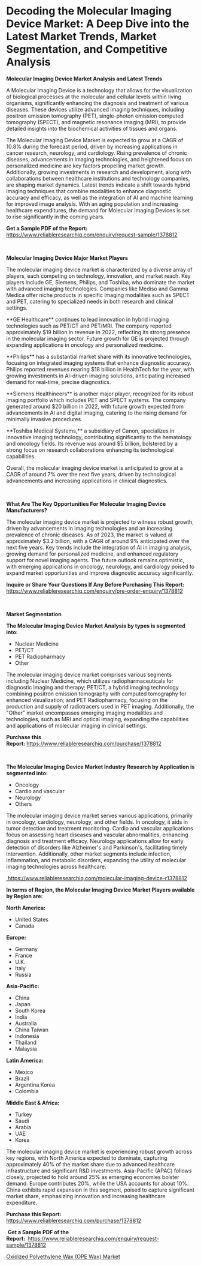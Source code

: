<p><h1>Decoding the Molecular Imaging Device Market: A Deep Dive into the Latest Market Trends, Market Segmentation, and Competitive Analysis</h1></p><p><strong>Molecular Imaging Device Market Analysis and Latest Trends</strong></p>
<p><p>A Molecular Imaging Device is a technology that allows for the visualization of biological processes at the molecular and cellular levels within living organisms, significantly enhancing the diagnosis and treatment of various diseases. These devices utilize advanced imaging techniques, including positron emission tomography (PET), single-photon emission computed tomography (SPECT), and magnetic resonance imaging (MRI), to provide detailed insights into the biochemical activities of tissues and organs. </p><p>The Molecular Imaging Device Market is expected to grow at a CAGR of 10.8% during the forecast period, driven by increasing applications in cancer research, neurology, and cardiology. Rising prevalence of chronic diseases, advancements in imaging technologies, and heightened focus on personalized medicine are key factors propelling market growth. Additionally, growing investments in research and development, along with collaborations between healthcare institutions and technology companies, are shaping market dynamics. Latest trends indicate a shift towards hybrid imaging techniques that combine modalities to enhance diagnostic accuracy and efficacy, as well as the integration of AI and machine learning for improved image analysis. With an aging population and increasing healthcare expenditures, the demand for Molecular Imaging Devices is set to rise significantly in the coming years.</p></p>
<p><strong>Get a Sample PDF of the Report:&nbsp;</strong> <a href="https://www.reliableresearchiq.com/enquiry/request-sample/1378812?utm_campaign=2171&utm_medium=2&utm_source=Github&utm_content=ia&utm_term=01022025&utm_id=molecular-imaging-device">https://www.reliableresearchiq.com/enquiry/request-sample/1378812</a></p>
<p>&nbsp;</p>
<p><strong>Molecular Imaging Device Major Market Players</strong></p>
<p><p>The molecular imaging device market is characterized by a diverse array of players, each competing on technology, innovation, and market reach. Key players include GE, Siemens, Philips, and Toshiba, who dominate the market with advanced imaging technologies. Companies like Mediso and Gamma Medica offer niche products in specific imaging modalities such as SPECT and PET, catering to specialized needs in both research and clinical settings.</p><p>**GE Healthcare** continues to lead innovation in hybrid imaging technologies such as PET/CT and PET/MRI. The company reported approximately $19 billion in revenue in 2022, reflecting its strong presence in the molecular imaging sector. Future growth for GE is projected through expanding applications in oncology and personalized medicine.</p><p>**Philips** has a substantial market share with its innovative technologies, focusing on integrated imaging systems that enhance diagnostic accuracy. Philips reported revenues nearing $18 billion in HealthTech for the year, with growing investments in AI-driven imaging solutions, anticipating increased demand for real-time, precise diagnostics.</p><p>**Siemens Healthineers** is another major player, recognized for its robust imaging portfolio which includes PET and SPECT systems. The company generated around $20 billion in 2022, with future growth expected from advancements in AI and digital imaging, catering to the rising demand for minimally invasive procedures.</p><p>**Toshiba Medical Systems,** a subsidiary of Canon, specializes in innovative imaging technology, contributing significantly to the hematology and oncology fields. Its revenue was around $5 billion, bolstered by a strong focus on research collaborations enhancing its technological capabilities.</p><p>Overall, the molecular imaging device market is anticipated to grow at a CAGR of around 7% over the next five years, driven by technological advancements and increasing applications in clinical diagnostics.</p></p>
<p>&nbsp;</p>
<p><strong>What Are The Key Opportunities For Molecular Imaging Device Manufacturers?</strong></p>
<p><p>The molecular imaging device market is projected to witness robust growth, driven by advancements in imaging technologies and an increasing prevalence of chronic diseases. As of 2023, the market is valued at approximately $3.2 billion, with a CAGR of around 9% anticipated over the next five years. Key trends include the integration of AI in imaging analysis, growing demand for personalized medicine, and enhanced regulatory support for novel imaging agents. The future outlook remains optimistic, with emerging applications in oncology, neurology, and cardiology poised to expand market opportunities and improve diagnostic accuracy significantly.</p></p>
<p><strong>Inquire or Share Your Questions If Any Before Purchasing This Report:</strong> <a href="https://www.reliableresearchiq.com/enquiry/pre-order-enquiry/1378812?utm_campaign=2171&utm_medium=2&utm_source=Github&utm_content=ia&utm_term=01022025&utm_id=molecular-imaging-device">https://www.reliableresearchiq.com/enquiry/pre-order-enquiry/1378812</a></p>
<p>&nbsp;</p>
<p><strong>Market Segmentation</strong></p>
<p><strong>The Molecular Imaging Device Market Analysis by types is segmented into:</strong></p>
<p><ul><li>Nuclear Medicine</li><li>PET/CT</li><li>PET Radiopharmacy</li><li>Other</li></ul></p>
<p><p>The molecular imaging device market comprises various segments including Nuclear Medicine, which utilizes radiopharmaceuticals for diagnostic imaging and therapy; PET/CT, a hybrid imaging technology combining positron emission tomography with computed tomography for enhanced visualization; and PET Radiopharmacy, focusing on the production and supply of radiotracers used in PET imaging. Additionally, the "Other" market encompasses emerging imaging modalities and technologies, such as MRI and optical imaging, expanding the capabilities and applications of molecular imaging in clinical settings.</p></p>
<p><strong>Purchase this Report:&nbsp;</strong><a href="https://www.reliableresearchiq.com/purchase/1378812?utm_campaign=2171&utm_medium=2&utm_source=Github&utm_content=ia&utm_term=01022025&utm_id=molecular-imaging-device">https://www.reliableresearchiq.com/purchase/1378812</a></p>
<p>&nbsp;</p>
<p><strong>The Molecular Imaging Device Market Industry Research by Application is segmented into:</strong></p>
<p><ul><li>Oncology</li><li>Cardio and vascular</li><li>Neurology</li><li>Others</li></ul></p>
<p><p>The molecular imaging device market serves various applications, primarily in oncology, cardiology, neurology, and other fields. In oncology, it aids in tumor detection and treatment monitoring. Cardio and vascular applications focus on assessing heart diseases and vascular abnormalities, enhancing diagnosis and treatment efficacy. Neurology applications allow for early detection of disorders like Alzheimer's and Parkinson's, facilitating timely intervention. Additionally, other market segments include infection, inflammation, and metabolic disorders, expanding the utility of molecular imaging technologies across healthcare.</p></p>
<p><a href="https://www.reliableresearchiq.com/molecular-imaging-device-r1378812?utm_campaign=2171&utm_medium=2&utm_source=Github&utm_content=ia&utm_term=01022025&utm_id=molecular-imaging-device">&nbsp;https://www.reliableresearchiq.com/molecular-imaging-device-r1378812</a></p>
<p><strong>In terms of Region, the Molecular Imaging Device Market Players available by Region are:</strong></p>
<p>
    <p> <strong> North America: </strong>
        <ul>
            <li>United States</li>
            <li>Canada</li>
        </ul>
        </p> 
    <p> <strong> Europe: </strong>
        <ul>
            <li>Germany</li>
            <li>France</li>
            <li>U.K.</li>
            <li>Italy</li>
            <li>Russia</li>
        </ul>
        </p> 
    <p> <strong> Asia-Pacific: </strong>
        <ul>
            <li>China</li>
            <li>Japan</li>
            <li>South Korea</li>
            <li>India</li>
            <li>Australia</li>
            <li>China Taiwan</li>
            <li>Indonesia</li>
            <li>Thailand</li>
            <li>Malaysia</li>
        </ul>
        </p> 
    <p> <strong> Latin America: </strong>
        <ul>
            <li>Mexico</li>
            <li>Brazil</li>
            <li>Argentina Korea</li>
            <li>Colombia</li>
        </ul>
        </p> 
    <p> <strong> Middle East & Africa: </strong>
        <ul>
            <li>Turkey</li>
            <li>Saudi</li>
            <li>Arabia</li>
            <li>UAE</li>
            <li>Korea</li>
        </ul>
    </p>
    </p>
<p><p>The molecular imaging device market is experiencing robust growth across key regions, with North America expected to dominate, capturing approximately 40% of the market share due to advanced healthcare infrastructure and significant R&D investments. Asia-Pacific (APAC) follows closely, projected to hold around 25% as emerging economies bolster demand. Europe contributes 20%, while the USA accounts for about 10%. China exhibits rapid expansion in this segment, poised to capture significant market share, emphasizing innovation and increasing healthcare expenditure.</p></p>
<p><strong>Purchase this Report: </strong><a href="https://www.reliableresearchiq.com/purchase/1378812?utm_campaign=2171&utm_medium=2&utm_source=Github&utm_content=ia&utm_term=01022025&utm_id=molecular-imaging-device">https://www.reliableresearchiq.com/purchase/1378812</a></p>
<p>&nbsp;<strong>Get a Sample PDF of the Report:&nbsp;&nbsp;</strong><a href="https://www.reliableresearchiq.com/enquiry/request-sample/1378812?utm_campaign=2171&utm_medium=2&utm_source=Github&utm_content=ia&utm_term=01022025&utm_id=molecular-imaging-device">https://www.reliableresearchiq.com/enquiry/request-sample/1378812</a></p>
<p><strong></strong></p>
<p><p><a href="https://github.com/JubayerMia832/Market-Research-Report-List-1/blob/main/oxidized-polyethylene-wax-ope-wax-market.md?utm_campaign=2171&utm_medium=2&utm_source=Github&utm_content=ia&utm_term=01022025&utm_id=molecular-imaging-device">Oxidized Polyethylene Wax (OPE Wax) Market</a></p></p>